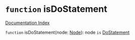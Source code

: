 # `function` isDoStatement

[Documentation Index](../README.md)

`function` isDoStatement(node: [Node](../interface.Node/README.md)): node `is` [DoStatement](../interface.DoStatement/README.md)